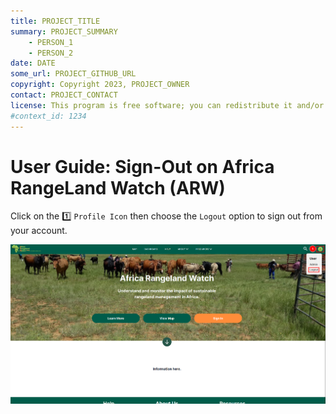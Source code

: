 ```yaml
---
title: PROJECT_TITLE
summary: PROJECT_SUMMARY
    - PERSON_1
    - PERSON_2
date: DATE
some_url: PROJECT_GITHUB_URL
copyright: Copyright 2023, PROJECT_OWNER
contact: PROJECT_CONTACT
license: This program is free software; you can redistribute it and/or modify it under the terms of the GNU Affero General Public License as published by the Free Software Foundation; either version 3 of the License, or (at your option) any later version.
#context_id: 1234
---
```


# User Guide: Sign-Out on Africa RangeLand Watch (ARW)

Click on the 1️⃣ `Profile Icon` then choose the `Logout` option to sign out from your account. 

[![Home page](./img/sign-out-img-1.png)](./img/sign-out-img-1.png)
